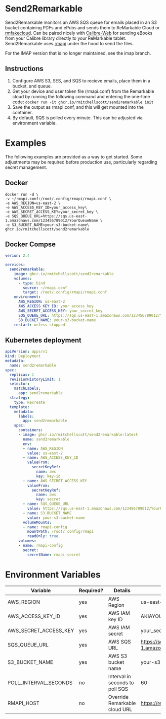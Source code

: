 # Send2Remarkable
Send2Remarkable monitors an AWS SQS queue for emails placed in an S3 bucket containing PDFs and ePubs and sends them to ReMarkable Cloud or [rmfakecloud](https://github.com/ddvk/rmfakecloud). Can be paired nicely with [Calibre-Web](https://github.com/janeczku/calibre-web) for sending eBooks from your Calibre library directly to your ReMarkable tablet. Send2Remarkable uses [rmapi](https://github.com/ddvk/rmapi) under the hood to send the files.

For the IMAP version that is no longer maintained, see the imap branch.

## Instructions
1. Configure AWS S3, SES, and SQS to recieve emails, place them in a bucket, and queue.
1. Get your device and user token file (rmapi.conf) from the Remarkable cloud by running the following command and entering the one-time code: `docker run -it ghcr.io/rmitchellscott/send2remarkable init`
1. Save the output as rmapi.conf, and this will get mounted into the container.
1. By default, SQS is polled every minute. This can be adjusted via environment variable.

# Examples
The following examples are provided as a way to get started. Some adjustments may be required before production use, particularly regarding secret management.
## Docker
```shell
docker run -d \
-v ~/rmapi.conf:/root/.config/rmapi/rmapi.conf \
-e AWS_REGION=us-east-2 \
-e AWS_ACCESS_KEY_ID=your_access_key\
-e AWS_SECRET_ACCESS_KEY=your_secret_key \
-e SQS_QUEUE_URL=https://sqs.us-east-1.amazonaws.com/123456789012/YourQueueName \
-e S3_BUCKET_NAME=your-s3-bucket-name\
ghcr.io/rmitchellscott/send2remarkable
```

## Docker Compse

```yaml
verion: 2.4

services:
  send2remarkable:
    image: ghcr.io/rmitchellscott/send2remarkable
    volumes:
      - type: bind
        source: ~/rmapi.conf
        target: /root/.config/rmapi/rmapi.conf
    environment:
      AWS_REGION: us-east-2
      AWS_ACCESS_KEY_ID: your_access_key
      AWS_SECRET_ACCESS_KEY: your_secret_key
      SQS_QUEUE_URL: https://sqs.us-east-1.amazonaws.com/123456789012/YourQueueName
      S3_BUCKET_NAME: your-s3-bucket-name
    restart: unless-stopped
```

## Kubernetes deployment
```yaml
apiVersion: apps/v1
kind: Deployment
metadata:
  name: send2remarkable
spec:
  replicas: 1
  revisionHistoryLimit: 1
  selector:
    matchLabels:
      app: send2remarkable
  strategy:
    type: Recreate
  template:
    metadata:
      labels:
        app: send2remarkable
    spec:
      containers:
      - image: ghcr.io/rmitchellscott/send2remarkable:latest
        name: send2remarkable
        env:
        - name: AWS_REGION
          value: us-east-2
        - name: AWS_ACCESS_KEY_ID
          valueFrom:
            secretKeyRef:
              name: aws
              key: key-id
        - name: AWS_SECRET_ACCESS_KEY
          valueFrom:
            secretKeyRef:
              name: aws
              key: secret
        - name: SQS_QUEUE_URL
          value: https://sqs.us-east-1.amazonaws.com/123456789012/YourQueueName
        - name: S3_BUCKET_NAME
          value: your-s3-bucket-name
        volumeMounts:
        - name: rmapi-config
          mountPath: /root/.config/rmapi
          readOnly: true
      volumes:
      - name: rmapi-config
        secret:
          secretName: rmapi-secret
```

# Environment Variables

| Variable                 | Required? | Details | Example |
|--------------------------|-----------|---------|---------|
| AWS_REGION               | yes | AWS Region | us-east-2 |
| AWS_ACCESS_KEY_ID | yes | AWS IAM key ID | AKIAYOURKEY |
| AWS_SECRET_ACCESS_KEY | yes | AWS IAM secret | your_secret_key |
| SQS_QUEUE_URL | yes | AWS SQS URL | https://sqs.us-east-1.amazonaws.com/123456789012/YourQueueName |
| S3_BUCKET_NAME | yes | AWS S3 bucket name | your-s3-bucket-name |
| POLL_INTERVAL_SECONDS | no | Interval in seconds to poll SQS | 60 |
| RMAPI_HOST               | no       | Override Remarkable cloud URL | https://remarkable.example.com |
